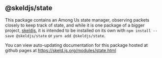 ## @skeldjs/state

This package contains an Among Us state manager, observing packets closely to keep track of state, and while it is one package of a bigger project, [skeldjs](https://github.com/skeldjs/SkeldJS), it is intended to be installed on its own with `npm install --save @skeldjs/state` or `yarn add @skeldjs/state`.

You can view auto-updating documentation for this package hosted at github pages at https://skeld.js.org/modules/state.html
